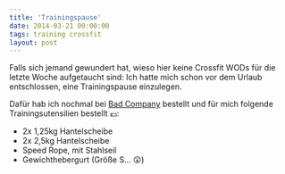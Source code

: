 ```yaml
---
title: 'Trainingspause'
date: 2014-03-21 00:00:00 
tags: training crossfit
layout: post
---
```

Falls sich jemand gewundert hat, wieso hier keine Crossfit WODs für die letzte Woche aufgetaucht sind: Ich hatte mich schon vor dem Urlaub entschlossen, eine Trainingspause einzulegen.

Dafür hab ich nochmal bei [Bad Company][0] bestellt und für mich folgende Trainingsutensilien bestellt :euro::

* 2x 1,25kg Hantelscheibe
* 2x 2,5kg Hantelscheibe
* Speed Rope, mit Stahlseil
* Gewichthebergurt (Größe S... :astonished:)

[0]: http://www.badcompany.biz/

